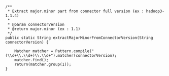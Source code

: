     /**
     * Extract major.minor part from connector full version (ex : hadoop3-1.1.4)
     * 
     * @param connectorVersion
     * @return major.minor (ex : 1.1)
     */
    public static String extractMajorMinorFromConnectorVersion(String connectorVersion) {
        
        Matcher matcher = Pattern.compile("(\\d+\\.\\d+)\\.\\d+").matcher(connectorVersion);
        matcher.find();
        return(matcher.group(1));
    }